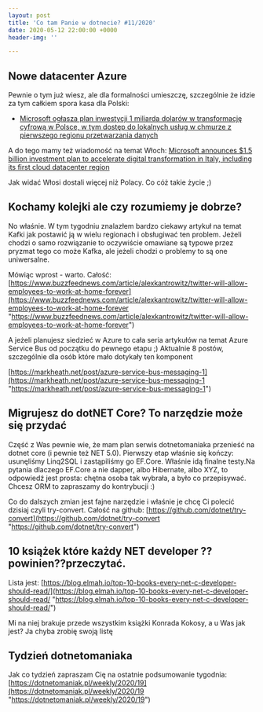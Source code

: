 ```yaml
---
layout: post
title: 'Co tam Panie w dotnecie? #11/2020'
date: 2020-05-12 22:00:00 +0000
header-img: ''

---
```

## Nowe datacenter Azure

Pewnie o tym już wiesz, ale dla formalności umieszczę, szczególnie że idzie za tym całkiem spora kasa dla Polski:

* [Microsoft ogłasza plan inwestycji 1 miliarda dolarów w transformację cyfrową w Polsce, w tym dostęp do lokalnych usług w chmurze z pierwszego regionu przetwarzania danych](https://news.microsoft.com/pl-pl/2020/05/05/polskadolinacyfrowa/)

A do tego mamy też wiadomość na temat Włoch: [Microsoft announces $1.5 billion investment plan to accelerate digital transformation in Italy, including its first cloud datacenter region](https://news.microsoft.com/europe/2020/05/08/microsoft-announces-1-5-billion-investment-plan-to-accelerate-digital-transformation-in-italy-including-its-first-cloud-datacenter-region/)

Jak widać Włosi dostali więcej niż Polacy. Co cóż takie życie ;)

## Kochamy kolejki ale czy rozumiemy je dobrze?

No właśnie. W tym tygodniu znalazłem bardzo ciekawy artykuł na temat Kafki jak postawić ją w wielu regionach i obsługiwać ten problem. Jeżeli chodzi o samo rozwiązanie to oczywiście omawiane są typowe przez pryzmat tego co może Kafka, ale jeżeli chodzi o problemy to są one uniwersalne.

Mówiąc wprost - warto. Całość: [https://www.buzzfeednews.com/article/alexkantrowitz/twitter-will-allow-employees-to-work-at-home-forever](https://www.buzzfeednews.com/article/alexkantrowitz/twitter-will-allow-employees-to-work-at-home-forever "https://www.buzzfeednews.com/article/alexkantrowitz/twitter-will-allow-employees-to-work-at-home-forever")

A jeżeli planujesz siedzieć w Azure to cała seria artykułów na temat Azure Service Bus od początku do pewnego etapu ;) Aktualnie 8 postów, szczególnie dla osób które mało dotykały ten komponent

[https://markheath.net/post/azure-service-bus-messaging-1](https://markheath.net/post/azure-service-bus-messaging-1 "https://markheath.net/post/azure-service-bus-messaging-1")

## Migrujesz do dotNET Core? To narzędzie może się przydać

Część z Was pewnie wie, że mam plan serwis dotnetomaniaka przenieść na dotnet core (i pewnie też NET 5.0). Pierwszy etap właśnie się kończy: usunęliśmy Linq2SQL i zastąpiliśmy go EF.Core. Właśnie idą finalne testy.Na pytania dlaczego EF.Core a nie dapper, albo Hibernate, albo XYZ, to odpowiedź jest prosta: chętna osoba tak wybrała, a było co przepisywać. Chcesz ORM to zapraszamy do kontrybucji :)

Co do dalszych zmian jest fajne narzędzie i właśnie je chcę Ci polecić dzisiaj czyli try-convert. Całość na github: [https://github.com/dotnet/try-convert](https://github.com/dotnet/try-convert "https://github.com/dotnet/try-convert")

## 10 książek które każdy NET developer ??powinien??przeczytać.

Lista jest: [https://blog.elmah.io/top-10-books-every-net-c-developer-should-read/](https://blog.elmah.io/top-10-books-every-net-c-developer-should-read/ "https://blog.elmah.io/top-10-books-every-net-c-developer-should-read/")

Mi na niej brakuje przede wszystkim książki Konrada Kokosy, a u Was jak jest? Ja chyba zrobię swoją listę

## Tydzień dotnetomaniaka

Jak co tydzień zapraszam Cię na ostatnie podsumowanie tygodnia: [https://dotnetomaniak.pl/weekly/2020/19](https://dotnetomaniak.pl/weekly/2020/19 "https://dotnetomaniak.pl/weekly/2020/19")